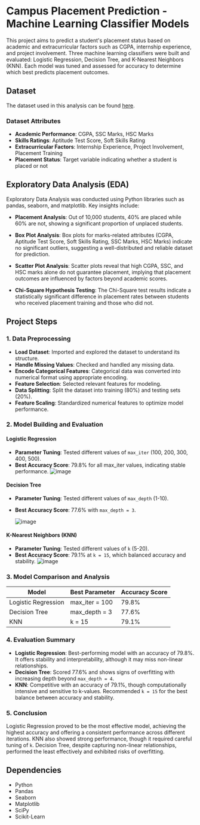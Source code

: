 # Campus Placement Prediction - Machine Learning Classifier Models

This project aims to predict a student's placement status based on academic and extracurricular factors such as CGPA, internship experience, and project involvement. Three machine learning classifiers were built and evaluated: Logistic Regression, Decision Tree, and K-Nearest Neighbors (KNN). Each model was tuned and assessed for accuracy to determine which best predicts placement outcomes.

## Dataset
The dataset used in this analysis can be found [here](https://raw.githubusercontent.com/ArchanaInsights/Datasets/main/campus_placement.csv).

### Dataset Attributes
- **Academic Performance**: CGPA, SSC Marks, HSC Marks
- **Skills Ratings**: Aptitude Test Score, Soft Skills Rating
- **Extracurricular Factors**: Internship Experience, Project Involvement, Placement Training
- **Placement Status**: Target variable indicating whether a student is placed or not

## Exploratory Data Analysis (EDA)
Exploratory Data Analysis was conducted using Python libraries such as pandas, seaborn, and matplotlib. Key insights include:

- **Placement Analysis**: Out of 10,000 students, 40% are placed while 60% are not, showing a significant proportion of unplaced students.
  
- **Box Plot Analysis**: Box plots for marks-related attributes (CGPA, Aptitude Test Score, Soft Skills Rating, SSC Marks, HSC Marks) indicate no significant outliers, suggesting a well-distributed and reliable dataset for prediction.

- **Scatter Plot Analysis**: Scatter plots reveal that high CGPA, SSC, and HSC marks alone do not guarantee placement, implying that placement outcomes are influenced by factors beyond academic scores.

- **Chi-Square Hypothesis Testing**: The Chi-Square test results indicate a statistically significant difference in placement rates between students who received placement training and those who did not.

## Project Steps

### 1. Data Preprocessing
- **Load Dataset**: Imported and explored the dataset to understand its structure.
- **Handle Missing Values**: Checked and handled any missing data.
- **Encode Categorical Features**: Categorical data was converted into numerical format using appropriate encoding.
- **Feature Selection**: Selected relevant features for modeling.
- **Data Splitting**: Split the dataset into training (80%) and testing sets (20%).
- **Feature Scaling**: Standardized numerical features to optimize model performance.

### 2. Model Building and Evaluation

#### Logistic Regression
- **Parameter Tuning**: Tested different values of `max_iter` (100, 200, 300, 400, 500).
- **Best Accuracy Score**: 79.8% for all max_iter values, indicating stable performance.
  ![image](https://github.com/user-attachments/assets/6ae8b416-cff4-426a-ade2-f65ff383b218)


#### Decision Tree
- **Parameter Tuning**: Tested different values of `max_depth` (1-10).
- **Best Accuracy Score**: 77.6% with `max_depth = 3`.

  ![image](https://github.com/user-attachments/assets/ddf8057b-b227-4cef-8ba7-76577f3a01a7)


#### K-Nearest Neighbors (KNN)
- **Parameter Tuning**: Tested different values of `k` (5-20).
- **Best Accuracy Score**: 79.1% at `k = 15`, which balanced accuracy and stability.
  ![image](https://github.com/user-attachments/assets/31394883-018c-4e8e-b208-1c3b5eab934c)


### 3. Model Comparison and Analysis
| Model               | Best Parameter   | Accuracy Score |
|---------------------|------------------|----------------|
| Logistic Regression | max_iter = 100   | 79.8%         |
| Decision Tree       | max_depth = 3    | 77.6%         |
| KNN                 | k = 15           | 79.1%         |

### 4. Evaluation Summary
- **Logistic Regression**: Best-performing model with an accuracy of 79.8%. It offers stability and interpretability, although it may miss non-linear relationships.
- **Decision Tree**: Scored 77.6% and shows signs of overfitting with increasing depth beyond `max_depth = 4`.
- **KNN**: Competitive with an accuracy of 79.1%, though computationally intensive and sensitive to k-values. Recommended `k = 15` for the best balance between accuracy and stability.

### 5. Conclusion
Logistic Regression proved to be the most effective model, achieving the highest accuracy and offering a consistent performance across different iterations. KNN also showed strong performance, though it required careful tuning of `k`. Decision Tree, despite capturing non-linear relationships, performed the least effectively and exhibited risks of overfitting.

## Dependencies
- Python
- Pandas
- Seaborn
- Matplotlib
- SciPy
- Scikit-Learn
